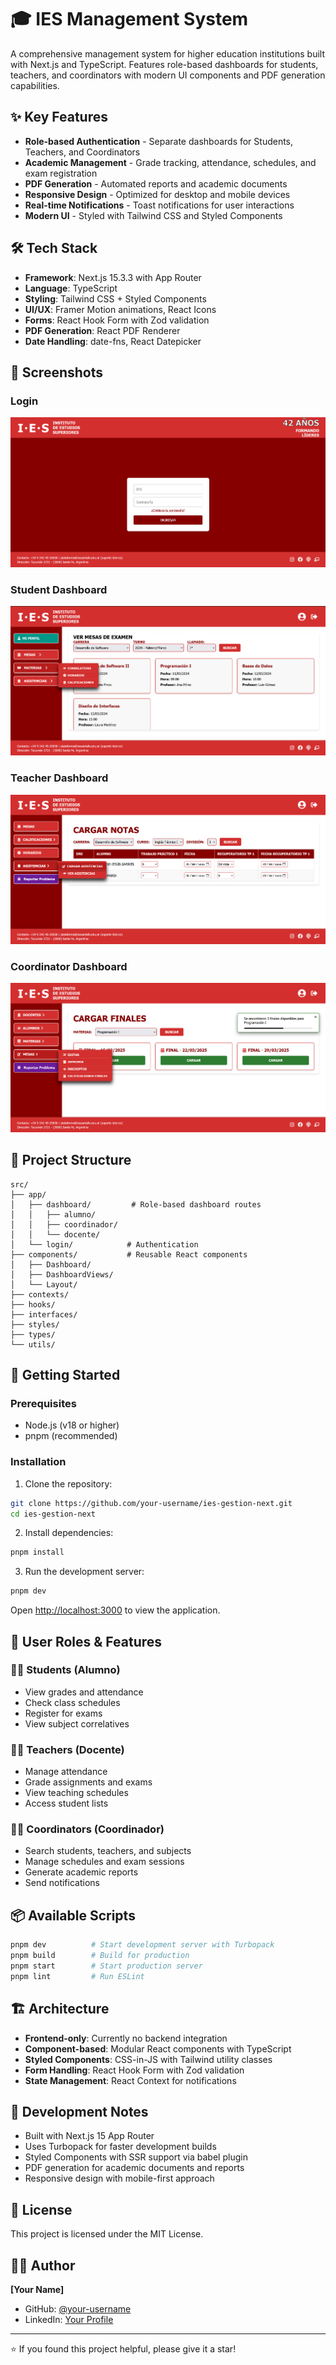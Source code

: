 # 🎓 IES Management System

A comprehensive management system for higher education institutions built with Next.js and TypeScript. Features role-based dashboards for students, teachers, and coordinators with modern UI components and PDF generation capabilities.

## ✨ Key Features

- **Role-based Authentication** - Separate dashboards for Students, Teachers, and Coordinators
- **Academic Management** - Grade tracking, attendance, schedules, and exam registration
- **PDF Generation** - Automated reports and academic documents
- **Responsive Design** - Optimized for desktop and mobile devices
- **Real-time Notifications** - Toast notifications for user interactions
- **Modern UI** - Styled with Tailwind CSS and Styled Components

## 🛠️ Tech Stack

- **Framework**: Next.js 15.3.3 with App Router
- **Language**: TypeScript
- **Styling**: Tailwind CSS + Styled Components
- **UI/UX**: Framer Motion animations, React Icons
- **Forms**: React Hook Form with Zod validation
- **PDF Generation**: React PDF Renderer
- **Date Handling**: date-fns, React Datepicker

## 📸 Screenshots

### Login
![Login](./screenshots/login.png)

### Student Dashboard
![Student Dashboard](./screenshots/student.png)

### Teacher Dashboard  
![Teacher Dashboard](./screenshots/teacher.png)

### Coordinator Dashboard
![Coordinator Dashboard](./screenshots/coordinator.png)

## 📁 Project Structure

```
src/
├── app/                    
│   ├── dashboard/         # Role-based dashboard routes
│   │   ├── alumno/       
│   │   ├── coordinador/  
│   │   └── docente/      
│   └── login/            # Authentication
├── components/           # Reusable React components
│   ├── Dashboard/        
│   ├── DashboardViews/   
│   └── Layout/           
├── contexts/             
├── hooks/               
├── interfaces/          
├── styles/              
├── types/               
└── utils/               
```



## 🚀 Getting Started

### Prerequisites

- Node.js (v18 or higher)
- pnpm (recommended)

### Installation

1. Clone the repository:
```bash
git clone https://github.com/your-username/ies-gestion-next.git
cd ies-gestion-next
```

2. Install dependencies:
```bash
pnpm install
```

3. Run the development server:
```bash
pnpm dev
```

Open [http://localhost:3000](http://localhost:3000) to view the application.

## 🎯 User Roles & Features

### 👨‍🎓 Students (Alumno)
- View grades and attendance
- Check class schedules
- Register for exams
- View subject correlatives

### 👩‍🏫 Teachers (Docente)
- Manage attendance
- Grade assignments and exams
- View teaching schedules
- Access student lists

### 👨‍💼 Coordinators (Coordinador)
- Search students, teachers, and subjects
- Manage schedules and exam sessions
- Generate academic reports
- Send notifications

## 📦 Available Scripts

```bash
pnpm dev          # Start development server with Turbopack
pnpm build        # Build for production
pnpm start        # Start production server
pnpm lint         # Run ESLint
```

## 🏗️ Architecture

- **Frontend-only**: Currently no backend integration
- **Component-based**: Modular React components with TypeScript
- **Styled Components**: CSS-in-JS with Tailwind utility classes
- **Form Handling**: React Hook Form with Zod validation
- **State Management**: React Context for notifications

## 🔧 Development Notes

- Built with Next.js 15 App Router
- Uses Turbopack for faster development builds
- Styled Components with SSR support via babel plugin
- PDF generation for academic documents and reports
- Responsive design with mobile-first approach

## 📄 License

This project is licensed under the MIT License.

## 👨‍💻 Author

**[Your Name]**
- GitHub: [@your-username](https://github.com/your-username)
- LinkedIn: [Your Profile](https://linkedin.com/in/your-profile)

---

⭐ If you found this project helpful, please give it a star!